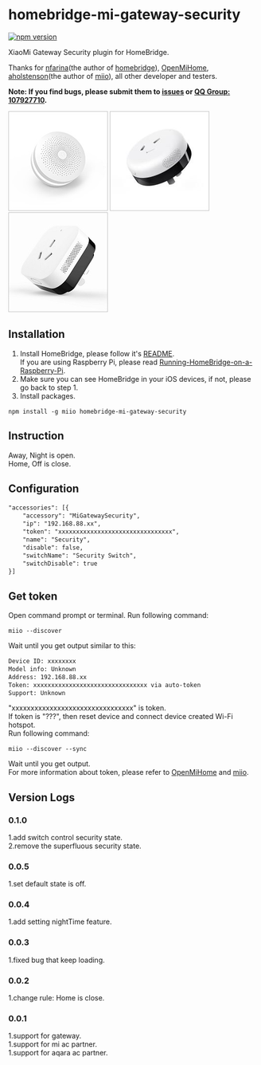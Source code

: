 # homebridge-mi-gateway-security
[![npm version](https://badge.fury.io/js/homebridge-mi-gateway-security.svg)](https://badge.fury.io/js/homebridge-mi-gateway-security)

XiaoMi Gateway Security plugin for HomeBridge.   
   
Thanks for [nfarina](https://github.com/nfarina)(the author of [homebridge](https://github.com/nfarina/homebridge)), [OpenMiHome](https://github.com/OpenMiHome/mihome-binary-protocol), [aholstenson](https://github.com/aholstenson)(the author of [miio](https://github.com/aholstenson/miio)), all other developer and testers.   
   
**Note: If you find bugs, please submit them to [issues](https://github.com/YinHangCode/homebridge-mi-gateway-security/issues) or [QQ Group: 107927710](//shang.qq.com/wpa/qunwpa?idkey=8b9566598f40dd68412065ada24184ef72c6bddaa11525ca26c4e1536a8f2a3d).**   

![](https://raw.githubusercontent.com/YinHangCode/homebridge-mi-gateway-security/master/images/Gateway.jpg)
![](https://raw.githubusercontent.com/YinHangCode/homebridge-mi-gateway-security/master/images/mi-acpartner.jpg)
![](https://raw.githubusercontent.com/YinHangCode/homebridge-mi-gateway-security/master/images/aqara-acpartner.jpg)

## Installation
1. Install HomeBridge, please follow it's [README](https://github.com/nfarina/homebridge/blob/master/README.md).   
If you are using Raspberry Pi, please read [Running-HomeBridge-on-a-Raspberry-Pi](https://github.com/nfarina/homebridge/wiki/Running-HomeBridge-on-a-Raspberry-Pi).   
2. Make sure you can see HomeBridge in your iOS devices, if not, please go back to step 1.   
3. Install packages.   
```
npm install -g miio homebridge-mi-gateway-security
```
## Instruction   
Away, Night is open.   
Home, Off is close.   

## Configuration   
```
"accessories": [{
    "accessory": "MiGatewaySecurity",
    "ip": "192.168.88.xx",
    "token": "xxxxxxxxxxxxxxxxxxxxxxxxxxxxxxxx",
    "name": "Security",
    "disable": false,
    "switchName": "Security Switch",
    "switchDisable": true
}]
```
## Get token
Open command prompt or terminal. Run following command:   
```
miio --discover
```
Wait until you get output similar to this:   
```
Device ID: xxxxxxxx   
Model info: Unknown   
Address: 192.168.88.xx   
Token: xxxxxxxxxxxxxxxxxxxxxxxxxxxxxxxx via auto-token   
Support: Unknown   
```
"xxxxxxxxxxxxxxxxxxxxxxxxxxxxxxxx" is token.   
If token is "???", then reset device and connect device created Wi-Fi hotspot.   
Run following command:   
```
miio --discover --sync
```
Wait until you get output.   
For more information about token, please refer to [OpenMiHome](https://github.com/OpenMiHome/mihome-binary-protocol) and [miio](https://github.com/aholstenson/miio).   
## Version Logs
### 0.1.0
1.add switch control security state.   
2.remove the superfluous security state.   
### 0.0.5
1.set default state is off.   
### 0.0.4
1.add setting nightTime feature.   
### 0.0.3
1.fixed bug that keep loading.   
### 0.0.2
1.change rule: Home is close.   
### 0.0.1
1.support for gateway.   
1.support for mi ac partner.   
1.support for aqara ac partner.   
